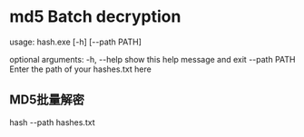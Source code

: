 # md5 Batch decryption

usage: hash.exe [-h] [--path PATH]

optional arguments:
  -h, --help   show this help message and exit
  --path PATH  Enter the path of your hashes.txt here
  
  ## MD5批量解密
  
  hash --path hashes.txt

